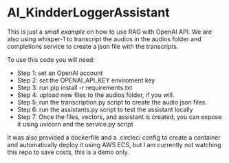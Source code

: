 # AI_KindderLoggerAssistant

This is just a *small example* on how to use RAG with OpenAI API.
We are also using whisper-1 to transcript the audios in the audios folder
and completions service to create a json file with the transcripts.

To use this code you will need:
- Step 1: set an OpenAI account
- Step 2: set the OPENAI_API_KEY enviroment key
- Step 3: run pip install -r requirements.txt
- Step 4: upload new files to the audios folder, if you will.
- Step 5: run the transcription.py script to create the audio json files.
- Step 6: run the assistants.py script to test the assistant locally
- Step 7: Once the files, vectors, and assistant is created, you can expose it using uvicorn and the service.py script

It was also provided a dockerfile and a .circleci config to create a container and automatically deploy it using AWS ECS, but I am currently not watching this repo to save costs, this is a demo only.

